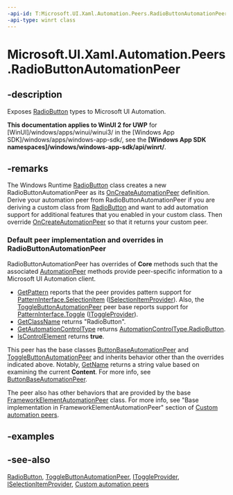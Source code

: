 ```yaml
---
-api-id: T:Microsoft.UI.Xaml.Automation.Peers.RadioButtonAutomationPeer
-api-type: winrt class
---
```


<!-- Class syntax.
public class RadioButtonAutomationPeer : Windows.UI.Xaml.Automation.Peers.ToggleButtonAutomationPeer, Windows.UI.Xaml.Automation.Peers.IRadioButtonAutomationPeer, Windows.UI.Xaml.Automation.Provider.ISelectionItemProvider
-->

# Microsoft.UI.Xaml.Automation.Peers.RadioButtonAutomationPeer

## -description
Exposes [RadioButton](../microsoft.ui.xaml.controls/radiobutton.md) types to Microsoft UI Automation.

**This documentation applies to WinUI 2 for UWP** for [WinUI]/windows/apps/winui/winui3/ in the [Windows App SDK]/windows/apps/windows-app-sdk/, see the **[Windows App SDK namespaces]/windows/windows-app-sdk/api/winrt/**.

## -remarks
The Windows Runtime  [RadioButton](../microsoft.ui.xaml.controls/radiobutton.md) class creates a new RadioButtonAutomationPeer as its [OnCreateAutomationPeer](../microsoft.ui.xaml/uielement_oncreateautomationpeer_1478162674.md) definition. Derive your automation peer from RadioButtonAutomationPeer if you are deriving a custom class from [RadioButton](../microsoft.ui.xaml.controls/radiobutton.md) and want to add automation support for additional features that you enabled in your custom class. Then override [OnCreateAutomationPeer](../microsoft.ui.xaml/uielement_oncreateautomationpeer_1478162674.md) so that it returns your custom peer.

### Default peer implementation and overrides in **RadioButtonAutomationPeer**

RadioButtonAutomationPeer has overrides of **Core** methods such that the associated [AutomationPeer](automationpeer.md) methods provide peer-specific information to a Microsoft UI Automation client.

+ [GetPattern](automationpeer_getpattern_1700082720.md) reports that the peer provides pattern support for [PatternInterface.SelectionItem](patterninterface.md) ([ISelectionItemProvider](../microsoft.ui.xaml.automation.provider/iselectionitemprovider.md)). Also, the [ToggleButtonAutomationPeer](togglebuttonautomationpeer.md) peer base reports support for [PatternInterface.Toggle](patterninterface.md) ([IToggleProvider](../microsoft.ui.xaml.automation.provider/itoggleprovider.md)).
+ [GetClassName](automationpeer_getclassname_614238974.md) returns "RadioButton".
+ [GetAutomationControlType](automationpeer_getautomationcontroltype_1156384152.md) returns [AutomationControlType.RadioButton](automationcontroltype.md).
+ [IsControlElement](automationpeer_iscontrolelement_1004644794.md) returns **true**.
<!--not sure how this gets set cannot see in the partial cpp-->
This peer has the base classes [ButtonBaseAutomationPeer](buttonbaseautomationpeer.md) and [ToggleButtonAutomationPeer](togglebuttonautomationpeer.md) and inherits behavior other than the overrides indicated above. Notably, [GetName](automationpeer_getname_1386609741.md) returns a string value based on examining the current **Content**. For more info, see [ButtonBaseAutomationPeer](buttonbaseautomationpeer.md).

The peer also has other behaviors that are provided by the base [FrameworkElementAutomationPeer](frameworkelementautomationpeer.md) class. For more info, see "Base implementation in FrameworkElementAutomationPeer" section of [Custom automation peers](/windows/uwp/accessibility/custom-automation-peers).

## -examples

## -see-also
[RadioButton](../microsoft.ui.xaml.controls/radiobutton.md), [ToggleButtonAutomationPeer](togglebuttonautomationpeer.md), [IToggleProvider](../microsoft.ui.xaml.automation.provider/itoggleprovider.md), [ISelectionItemProvider](../microsoft.ui.xaml.automation.provider/iselectionitemprovider.md), [Custom automation peers](/windows/uwp/accessibility/custom-automation-peers)
